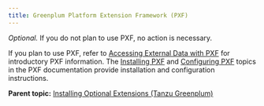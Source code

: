 ```yaml
---
title: Greenplum Platform Extension Framework (PXF) 
---
```


*Optional.* If you do not plan to use PXF, no action is necessary.

If you plan to use PXF, refer to [Accessing External Data with PXF](../admin_guide/external/pxf-overview.html) for introductory PXF information. The [Installing PXF](https://greenplum.docs.pivotal.io/pxf/latest/release/installing_pxf.html) and [Configuring PXF](https://greenplum.docs.pivotal.io/pxf/latest/using/instcfg_pxf.html) topics in the PXF documentation provide installation and configuration instructions.

**Parent topic:** [Installing Optional Extensions \(Tanzu Greenplum\)](data_sci_pkgs.html)

